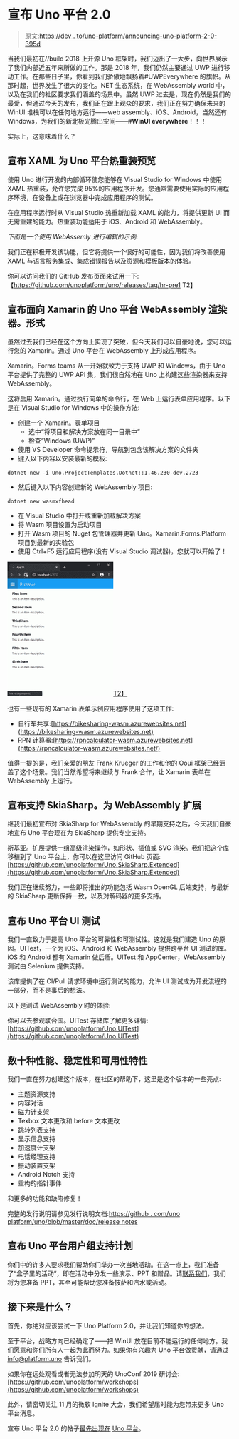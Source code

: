 # 宣布 Uno 平台 2.0

> 原文:[https://dev . to/uno-platform/announcing-uno-platform-2-0-395d](https://dev.to/uno-platform/announcing-uno-platform-2-0-395d)

当我们最初在//build 2018 上开源 Uno 框架时，我们迈出了一大步，向世界展示了我们内部近五年来所做的工作。那是 2018 年，我们仍然主要通过 UWP 进行移动工作。在那些日子里，你看到我们骄傲地飘扬着#UWPEverywhere 的旗帜。从那时起，世界发生了很大的变化。NET 生态系统，在 WebAssembly world 中，以及在我们的社区要求我们涵盖的场景中。虽然 UWP 过去是，现在仍然是我们的最爱，但通过今天的发布，我们正在跟上观众的要求，我们正在努力确保未来的 WinUI 堆栈可以在任何地方运行——web assembly、iOS、Android，当然还有 Windows，为我们的新北极光腾出空间——#**WinUI everywhere**！！！

实际上，这意味着什么？

## [](#announcing-xaml-hot-reload-for-uno-platform-preview)宣布 XAML 为 Uno 平台热重装预览

使用 Uno 进行开发的内部循环使您能够在 Visual Studio for Windows 中使用 XAML 热重装，允许您完成 95%的应用程序开发。您通常需要使用实际的应用程序环境，在设备上或在浏览器中完成应用程序的测试。

在应用程序运行时从 Visual Studio 热重新加载 XAML 的能力，将提供更新 UI 而无需重建的能力。热重装功能适用于 iOS、Android 和 WebAssembly。

*下面是一个使用 WebAssemly 进行编辑的示例*:

我们正在积极开发该功能，但它将提供一个很好的可能性，因为我们将改善使用 XAML 与语言服务集成、集成错误报告以及资源和模板版本的体验。

你可以访问我们的 GitHub 发布页面来试用一下:【https://github.com/unoplatform/uno/releases/tag/hr-pre1 T2】

## [](#announcing-uno-platform-webassembly-renderers-for-xamarinforms)宣布面向 Xamarin 的 Uno 平台 WebAssembly 渲染器。形式

虽然过去我们已经在这个方向上实现了突破，但今天我们可以自豪地说，您可以运行您的 Xamarin。通过 Uno 平台在 WebAssembly 上形成应用程序。

Xamarin。Forms teams 从一开始就致力于支持 UWP 和 Windows，由于 Uno 平台提供了完整的 UWP API 集，我们很自然地在 Uno 上构建这些渲染器来支持 WebAssembly。

这将启用 Xamarin。通过执行简单的命令行，在 Web 上运行表单应用程序。以下是在 Visual Studio for Windows 中的操作方法:

*   创建一个 Xamarin。表单项目
    *   选中“将项目和解决方案放在同一目录中”
    *   检查“Windows (UWP)”
*   使用 VS Developer 命令提示符，导航到包含该解决方案的文件夹
*   键入以下内容以安装最新的模板:

```
dotnet new -i Uno.ProjectTemplates.Dotnet::1.46.230-dev.2723 
```

*   然后键入以下内容创建新的 WebAssembly 项目:

```
dotnet new wasmxfhead 
```

*   在 Visual Studio 中打开或重新加载解决方案
*   将 Wasm 项目设置为启动项目
*   打开 Wasm 项目的 Nuget 包管理器并更新 Uno。Xamarin.Forms.Platform 项目到最新的实验包
*   使用 Ctrl+F5 运行应用程序(没有 Visual Studio 调试器)，您就可以开始了！

[![](img/e75bcfaa73e659361b39a6d52714ec3e.png)T2】](https://res.cloudinary.com/practicaldev/image/fetch/s--zUk5ZQhn--/c_limit%2Cf_auto%2Cfl_progressive%2Cq_66%2Cw_880/https://s3.amazonaws.com/uno-website-assets/wp-content/uploads/2019/09/18141103/20190917-xf-demo-238x300.gif)

也有一些现有的 Xamarin 表单示例应用程序使用了这项工作:

*   自行车共享:[https://bikesharing-wasm.azurewebsites.net](https://bikesharing-wasm.azurewebsites.net)
*   RPN 计算器:[https://rpncalculator-wasm.azurewebsites.net](https://rpncalculator-wasm.azurewebsites.net/)

值得一提的是，我们亲爱的朋友 Frank Krueger 的工作和他的 Ooui 框架已经涵盖了这个场景。我们当然希望将来继续与 Frank 合作，让 Xamarin 表单在 WebAssembly 上运行。

## [](#announcing-support-for-skiasharpextended-for-webassembly)宣布支持 SkiaSharp。为 WebAssembly 扩展

继我们最初宣布对 SkiaSharp for WebAssembly 的早期支持之后，今天我们自豪地宣布 Uno 平台现在为 SkiaSharp 提供专业支持。

斯基亚。扩展提供一组高级渲染操作，如形状、插值或 SVG 渲染。我们把这个库移植到了 Uno 平台上，你可以在这里访问 GitHub 页面:[https://github.com/unoplatform/Uno.SkiaSharp.Extended](https://github.com/unoplatform/Uno.SkiaSharp.Extended)

我们正在继续努力，一些即将推出的功能包括 Wasm OpenGL 后端支持，与最新的 SkiaSharp 更新保持一致，以及对解码器的更多支持。

## [](#announcing-ui-testing-for-uno-platform)宣布 Uno 平台 UI 测试

我们一直致力于提高 Uno 平台的可靠性和可测试性。这就是我们建造 Uno 的原因。UITest，一个为 iOS、Android 和 WebAssembly 提供跨平台 UI 测试的库。iOS 和 Android 都有 Xamarin 做后盾。UITest 和 AppCenter，WebAssembly 测试由 Selenium 提供支持。

该库提供了在 CI/Pull 请求环境中运行测试的能力，允许 UI 测试成为开发流程的一部分，而不是事后的想法。

以下是测试 WebAssembly 时的体验:

你可以去参观联合国。UITest 存储库了解更多详情:[https://github.com/unoplatform/Uno.UITest](https://github.com/unoplatform/Uno.UITest)

## [](#dozens-of-performance-stability-and-usability-features)数十种性能、稳定性和可用性特性

我们一直在努力创建这个版本，在社区的帮助下，这里是这个版本的一些亮点:

*   主题资源支持
*   内容对话
*   磁力计支架
*   Texbox 文本更改和 before 文本更改
*   跳转列表支持
*   显示信息支持
*   加速度计支架
*   电话经理支持
*   振动装置支架
*   Android Notch 支持
*   重构的指针事件

和更多的功能和缺陷修复！

完整的发行说明请参见发行说明文档:[https://github . com/uno platform/uno/blob/master/doc/release notes](https://github.com/unoplatform/uno/blob/master/doc/ReleaseNotes)

## [](#announcing-uno-platform-user-group-support-program)宣布 Uno 平台用户组支持计划

你们中的许多人要求我们帮助你们举办一次当地活动。在这一点上，我们准备了“盒子里的活动”，即在活动中分发一些演示、PPT 和赠品。请[联系我们](https://platform.uno/contact/)，我们将为您准备 PPT，甚至可能帮助您准备披萨和汽水或活动。

## [](#whats-next)接下来是什么？

首先，你绝对应该尝试一下 Uno Platform 2.0，并让我们知道你的想法。

至于平台，战略方向已经确定了——把 WinUI 放在目前不能运行的任何地方。我们愿意和你们所有人一起为此而努力。如果你有兴趣为 Uno 平台做贡献，请通过 [info@platform.uno](mailto:info@platform.uno) 告诉我们。

如果你在远处观看或者无法参加明天的 UnoConf 2019 研讨会:[https://github.com/unoplatform/workshops](https://github.com/unoplatform/workshops)

此外，请密切关注 11 月的微软 Ignite 大会，我们希望届时能为您带来更多 Uno 平台消息。

宣布 Uno 平台 2.0 的帖子[最先出现在](https://platform.uno/announcing-uno-platform-2-0/) [Uno 平台](https://platform.uno)。